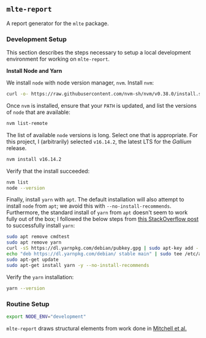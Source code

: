 ## `mlte-report`

A report generator for the `mlte` package.

### Development Setup

This section describes the steps necessary to setup a local development environment for working on `mlte-report`.

**Install Node and Yarn**

We install `node` with node version manager, `nvm`. Install `nvm`:

```bash
curl -o- https://raw.githubusercontent.com/nvm-sh/nvm/v0.38.0/install.sh | bash
```

Once `nvm` is installed, ensure that your `PATH` is updated, and list the versions of `node` that are available:

```bash
nvm list-remote
```

The list of available `node` versions is long. Select one that is appropriate. For this project, I (arbitrarily) selected `v16.14.2`, the latest LTS for the _Gallium_ release.

```bash
nvm install v16.14.2
```

Verify that the install succeeded:

```bash
nvm list
node --version
```

Finally, install `yarn` with `apt`. The default installation will also attempt to install `node` from `apt`; we avoid this with `--no-install-recommends`. Furthermore, the standard install of `yarn` from `apt` doesn't seem to work fully out of the box; I followed the below steps from [this StackOverflow post](https://stackoverflow.com/questions/46013544/yarn-install-command-error-no-such-file-or-directory-install) to successfully install `yarn`:

```bash
sudo apt remove cmdtest
sudo apt remove yarn
curl -sS https://dl.yarnpkg.com/debian/pubkey.gpg | sudo apt-key add -
echo "deb https://dl.yarnpkg.com/debian/ stable main" | sudo tee /etc/apt/sources.list.d/yarn.list
sudo apt-get update
sudo apt-get install yarn -y --no-install-recommends
```

Verify the `yarn` installation:

```bash
yarn --version
```

### Routine Setup

```bash
export NODE_ENV="development"
```

`mlte-report` draws structural elements from work done in [Mitchell et al.](https://arxiv.org/pdf/1810.03993.pdf)
